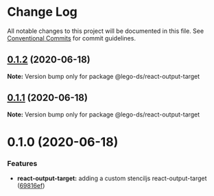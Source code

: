 # Change Log

All notable changes to this project will be documented in this file.
See [Conventional Commits](https://conventionalcommits.org) for commit guidelines.

## [0.1.2](https://github.com/ionic-team/stencil-ds-plugins/compare/@lego-ds/react-output-target@0.1.1...@lego-ds/react-output-target@0.1.2) (2020-06-18)

**Note:** Version bump only for package @lego-ds/react-output-target





## [0.1.1](https://github.com/ionic-team/stencil-ds-plugins/compare/@lego-ds/react-output-target@0.1.0...@lego-ds/react-output-target@0.1.1) (2020-06-18)

**Note:** Version bump only for package @lego-ds/react-output-target





# 0.1.0 (2020-06-18)


### Features

* **react-output-target:** adding a custom stenciljs react-output-target ([69816ef](https://github.com/ionic-team/stencil-ds-plugins/commit/69816efab5508c4049fd33bf52685be61e8b5710))
